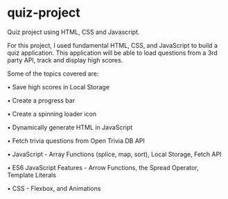 # quiz-project
Quiz project using HTML, CSS and Javascript.

For this project, I used fundamental HTML, CSS, and JavaScript to build a quiz application. This application will be able to load questions from a 3rd party API, track and display high scores.

Some of the topics covered are:

• Save high scores in Local Storage

• Create a progress bar

• Create a spinning loader icon

• Dynamically generate HTML in JavaScript

• Fetch trivia questions from Open Trivia DB API

• JavaScript - Array Functions (splice, map, sort), Local Storage, Fetch API

• ES6 JavaScript Features - Arrow Functions, the Spread Operator, Template Literals

• CSS - Flexbox, and Animations
